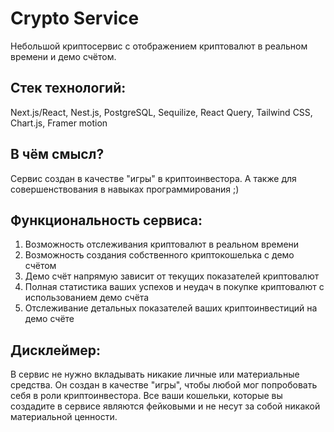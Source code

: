 # Сrypto Service
Небольшой криптосервис с отображением криптовалют в реальном времени и демо счётом.

## Стек технологий:
Next.js/React, Nest.js, PostgreSQL, Sequilize, React Query, Tailwind CSS, Chart.js, Framer motion

## В чём смысл?
Сервис создан в качестве "игры" в криптоинвестора. А также для совершенствования в навыках программирования ;)

## Функциональность сервиса:
1. Возможность отслеживания криптовалют в реальном времени
2. Возможность создания собственного криптокошелька с демо счётом
3. Демо счёт напрямую зависит от текущих показателей криптовалют
4. Полная статистика ваших успехов и неудач в покупке криптовалют с использованием демо счёта
5. Отслеживание детальных показателей ваших криптоинвестиций на демо счёте

## Дисклеймер:
В сервис не нужно вкладывать никакие личные или материальные средства. Он создан в качестве "игры", чтобы любой мог попробовать себя в роли криптоинвестора. Все ваши кошельки, которые вы создадите в сервисе являются фейковыми и не несут за собой никакой материальной ценности.
 
